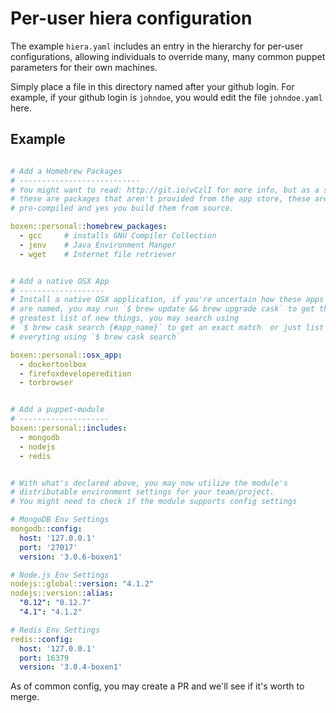 # Per-user hiera configuration

The example `hiera.yaml` includes an entry in the hierarchy for
per-user configurations, allowing individuals to override many, many
common puppet parameters for their own machines.

Simply place a file in this directory named after your github
login. For example, if your github login is `johndoe`, you would edit
the file `johndoe.yaml` here.

Example
---

```yaml

# Add a Homebrew Packages
# ---------------------------
# You might want to read: http://git.io/vCzlI for more info, but as a summary
# these are packages that aren't provided from the app store, these aren't
# pre-compiled and yes you build them from source.

boxen::personal::homebrew_packages:
  - gcc     # installs GNU Compiler Collection
  - jenv    # Java Environment Manger
  - wget    # Internet file retriever


# Add a native OSX App
# -------------------
# Install a native OSX application, if you're uncertain how these apps
# are named, you may run `$ brew update && brew upgrade cask` to get the latest
# greatest list of new things, you may search using
# `$ brew cask search {#app_name}` to get an exact match  or just list
# everyting using `$ brew cask search`

boxen::personal::osx_app:
  - dockertoolbox
  - firefoxdeveloperedition
  - torbrowser


# Add a puppet-module
# --------------------
boxen::personal::includes:
  - mongodb
  - nodejs
  - redis


# With what's declared above, you may now utilize the module's
# distributable environment settings for your team/project.
# You might need to check if the module supports config settings

# MongoDB Env Settings
mongodb::config:
  host: '127.0.0.1'
  port: '27017'
  version: '3.0.6-boxen1'

# Node.js Env Settings
nodejs::global::version: "4.1.2"
nodejs::version::alias:
  "0.12": "0.12.7"
  "4.1": "4.1.2"

# Redis Env Settings
redis::config:
  host: '127.0.0.1'
  port: 16379
  version: '3.0.4-boxen1'
```

As of common config, you may create a PR and we'll see if it's worth to merge.
